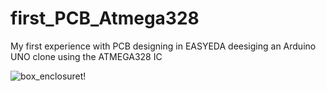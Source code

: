 # first_PCB_Atmega328
My first experience with PCB designing in EASYEDA deesiging an Arduino UNO clone using the ATMEGA328 IC

![box_enclosuret!](img/box_enclosure10-min.png "box_enclosure")